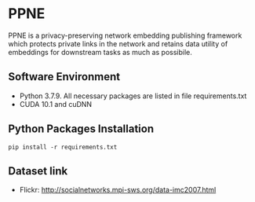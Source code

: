 # PPNE
PPNE is a privacy-preserving network embedding publishing framework which protects private links in the network and retains data utility of embeddings for downstream tasks as much as possibile.

## Software Environment

- Python 3.7.9. All necessary packages are listed in file requirements.txt
- CUDA 10.1 and cuDNN

## Python Packages Installation

```
pip install -r requirements.txt
```

## Dataset link
- Flickr: http://socialnetworks.mpi-sws.org/data-imc2007.html
